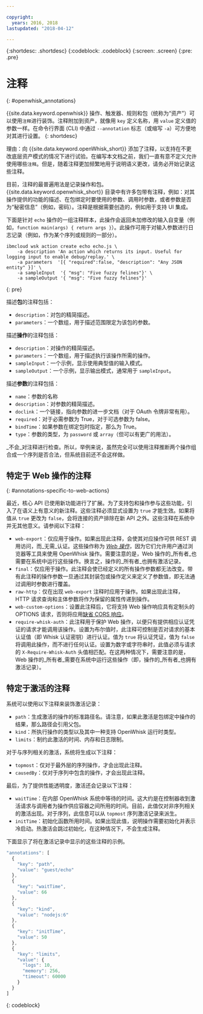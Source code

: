 ```yaml
---

copyright:
  years: 2016, 2018
lastupdated: "2018-04-12"

---
```


{:shortdesc: .shortdesc}
{:codeblock: .codeblock}
{:screen: .screen}
{:pre: .pre}

# 注释
{: #openwhisk_annotations}

{{site.data.keyword.openwhisk}} 操作、触发器、规则和包（统称为“资产”）可以使用`注释`进行装饰。注释附加到资产，就像用 `key` 定义名称，用 `value` 定义值的参数一样。在命令行界面 (CLI) 中通过 `--annotation` 标志（或缩写 `-a`）可方便地对其进行设置。
{: shortdesc}

理由：向 {{site.data.keyword.openWhisk_short}} 添加了注释，以支持在不更改底层资产模式的情况下进行试验。在编写本文档之前，我们一直有意不定义允许使用哪些`注释`。但是，随着注释更加频繁地用于说明语义更改，请务必开始记录这些注释。

目前，注释的最普遍用法是记录操作和包。{{site.data.keyword.openwhisk_short}} 目录中有许多包带有注释，例如：对其操作提供的功能的描述、在包绑定时要使用的参数、调用时参数，或者参数是否为“秘密信息”（例如，密码）。注释是根据需要创造的，例如用于支持 UI 集成。

下面是针对 `echo` 操作的一组注释样本，此操作会返回未加修改的输入自变量（例如，`function main(args) { return args }`）。此操作可用于对输入参数进行日志记录（例如，作为某个序列或规则的一部分）。
```
ibmcloud wsk action create echo echo.js \
    -a description 'An action which returns its input. Useful for logging input to enable debug/replay.' \
    -a parameters  '[{ "required":false, "description": "Any JSON entity" }]' \
    -a sampleInput  '{ "msg": "Five fuzzy felines"}' \
    -a sampleOutput '{ "msg": "Five fuzzy felines"}'
```
{: pre}

描述**包**的注释包括：

- `description`：对包的精简描述。
- `parameters`：一个数组，用于描述范围限定为该包的参数。

描述**操作**的注释包括：

- `description`：对操作的精简描述。
- `parameters`：一个数组，用于描述执行该操作所需的操作。
- `sampleInput`：一个示例，显示使用典型值的输入模式。
- `sampleOutput`：一个示例，显示输出模式，通常用于 `sampleInput`。

描述**参数**的注释包括：

- `name`：参数的名称
- `description`：对参数的精简描述。
- `doclink`：一个链接，指向参数的进一步文档（对于 OAuth 令牌非常有用）。
- `required`：对于必需参数为 True，对于可选参数为 false。
- `bindTime`：如果参数在绑定包时指定，那么为 True。
- `type`：参数的类型，为 `password` 或 `array`（但可以有更广的用法）。

_不会_对注释进行检查。所以，举例来说，虽然完全可以使用注释推断两个操作组合成一个序列是否合法，但系统目前还不会这样做。

## 特定于 Web 操作的注释
{: #annotations-specific-to-web-actions}

最近，核心 API 已使用新功能进行了扩展。为了支持包和操作参与这些功能，引入了在语义上有意义的新注释。这些注释必须显式设置为 `true` 才能生效。如果将值从 `true` 更改为 `false`，会将连接的资产排除在新 API 之外。这些注释在系统中并无其他意义。请参阅以下注释：

- `web-export`：仅应用于操作。如果出现此注释，会使其对应操作可供 REST 调用访问，而_无需_认证。这些操作称为 [_Web 操作_](openwhisk_webactions.html)，因为它们允许用户通过浏览器等工具来使用 OpenWhisk 操作。需要注意的是，Web 操作的_所有者_也需要在系统中运行这些操作。换言之，操作的_所有者_也拥有激活记录。
- `final`：仅应用于操作。此注释会使已经定义的所有操作参数都无法改变。带有此注释的操作参数一旦通过其封装包或操作定义来定义了参数值，即无法通过调用时参数进行覆盖。
- `raw-http`：仅在出现 `web-export` 注释时应用于操作。如果出现此注释，HTTP 请求查询和主体参数将作为保留的属性传递到操作。
- `web-custom-options`：设置此注释后，它将支持 Web 操作响应具有定制头的 OPTIONS 请求，否则将应用[缺省 CORS 响应](openwhisk_webactions.html#options-requests)。
- `require-whisk-auth`：此注释用于保护 Web 操作，以便只有提供相应认证凭证的请求才能调用该操作。设置为布尔值时，此注释可控制是否对请求的基本认证值（即 Whisk 认证密钥）进行认证。值为 `true` 将认证凭证，值为 `false` 将调用此操作，而不进行任何认证。设置为数字或字符串时，此值必须与请求的 `X-Require-Whisk-Auth` 头值相匹配。在这两种情况下，需要注意的是，Web 操作的_所有者_需要在系统中运行这些操作（即，操作的_所有者_也拥有激活记录）。

## 特定于激活的注释

系统可以使用以下注释来装饰激活记录：

- `path`：生成激活的操作的标准路径名。请注意，如果此激活是包绑定中操作的结果，那么路径会引用父包。
- `kind`：所执行操作的类型以及其中一种支持 OpenWhisk 运行时类型。
- `limits`：制约此激活的时间、内存和日志限制。

对于与序列相关的激活，系统将生成以下注释：

- `topmost`：仅对于最外层的序列操作，才会出现此注释。
- `causedBy`：仅对于序列中包含的操作，才会出现此注释。

最后，为了提供性能透明度，激活还会记录以下注释：

- `waitTime`：在内部 OpenWhisk 系统中等待的时间。这大约是在控制器收到激活请求与调用者为操作供应容器之间所用的时间。目前，此值仅对非序列相关的激活出现。对于序列，此信息可以从 `topmost` 序列激活记录来派生。
- `initTime`：初始化函数所用时间。如果出现此值，说明操作需要初始化并表示冷启动。热激活会跳过初始化，在这种情况下，不会生成注释。

下面显示了将在激活记录中显示的这些注释的示例。

```javascript
"annotations": [
  {
    "key": "path",
    "value": "guest/echo"
  },
  {
    "key": "waitTime",
    "value": 66
  },
  {
    "key": "kind",
    "value": "nodejs:6"
  },
  {
    "key": "initTime",
    "value": 50
  },
  {
    "key": "limits",
    "value": {
      "logs": 10,
      "memory": 256,
      "timeout": 60000
    }
  }
]
```
{: codeblock}
